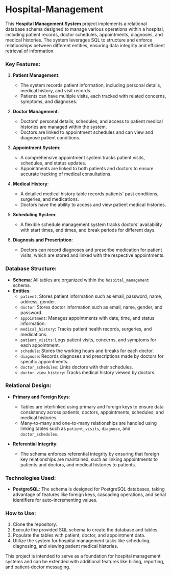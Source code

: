 # Hospital-Management

This **Hospital Management System** project implements a relational database schema designed to manage various operations within a hospital, including patient records, doctor schedules, appointments, diagnoses, and medical histories. The system leverages SQL to structure and enforce relationships between different entities, ensuring data integrity and efficient retrieval of information.

### Key Features:

1. **Patient Management**: 
   - The system records patient information, including personal details, medical history, and visit records.
   - Patients can have multiple visits, each tracked with related concerns, symptoms, and diagnoses.

2. **Doctor Management**: 
   - Doctors' personal details, schedules, and access to patient medical histories are managed within the system.
   - Doctors are linked to appointment schedules and can view and diagnose patient conditions.

3. **Appointment System**: 
   - A comprehensive appointment system tracks patient visits, schedules, and status updates.
   - Appointments are linked to both patients and doctors to ensure accurate tracking of medical consultations.

4. **Medical History**: 
   - A detailed medical history table records patients' past conditions, surgeries, and medications.
   - Doctors have the ability to access and view patient medical histories.

5. **Scheduling System**: 
   - A flexible schedule management system tracks doctors’ availability with start times, end times, and break periods for different days.

6. **Diagnosis and Prescription**: 
   - Doctors can record diagnoses and prescribe medication for patient visits, which are stored and linked with the respective appointments.

### Database Structure:

- **Schema**: All tables are organized within the `hospital_management` schema.
- **Entities**:
  - `patient`: Stores patient information such as email, password, name, address, gender.
  - `doctor`: Stores doctor information such as email, name, gender, and password.
  - `appointment`: Manages appointments with date, time, and status information.
  - `medical_history`: Tracks patient health records, surgeries, and medications.
  - `patient_visits`: Logs patient visits, concerns, and symptoms for each appointment.
  - `schedule`: Stores the working hours and breaks for each doctor.
  - `diagnose`: Records diagnoses and prescriptions made by doctors for specific appointments.
  - `doctor_schedules`: Links doctors with their schedules.
  - `doctor_view_history`: Tracks medical history viewed by doctors.

### Relational Design:

- **Primary and Foreign Keys**: 
  - Tables are interlinked using primary and foreign keys to ensure data consistency across patients, doctors, appointments, schedules, and medical histories.
  - Many-to-many and one-to-many relationships are handled using linking tables such as `patient_visits`, `diagnose`, and `doctor_schedules`.

- **Referential Integrity**: 
  - The schema enforces referential integrity by ensuring that foreign key relationships are maintained, such as linking appointments to patients and doctors, and medical histories to patients.

### Technologies Used:

- **PostgreSQL**: The schema is designed for PostgreSQL databases, taking advantage of features like foreign keys, cascading operations, and serial identifiers for auto-incrementing values.

### How to Use:

1. Clone the repository.
2. Execute the provided SQL schema to create the database and tables.
3. Populate the tables with patient, doctor, and appointment data.
4. Utilize the system for hospital management tasks like scheduling, diagnosing, and viewing patient medical histories.

This project is intended to serve as a foundation for hospital management systems and can be extended with additional features like billing, reporting, and patient-doctor messaging.

